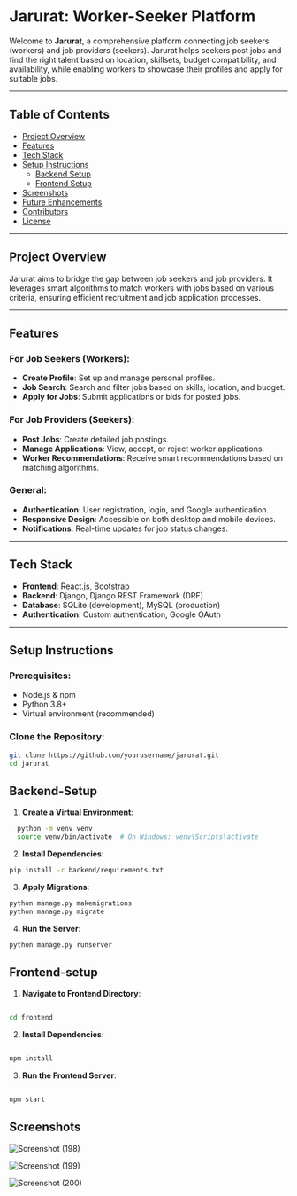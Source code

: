 # Jarurat: Worker-Seeker Platform

Welcome to **Jarurat**, a comprehensive platform connecting job seekers (workers) and job providers (seekers). Jarurat helps seekers post jobs and find the right talent based on location, skillsets, budget compatibility, and availability, while enabling workers to showcase their profiles and apply for suitable jobs.

---

## Table of Contents
- [Project Overview](#project-overview)
- [Features](#features)
- [Tech Stack](#tech-stack)
- [Setup Instructions](#setup-instructions)
  - [Backend Setup](#backend-setup)
  - [Frontend Setup](#frontend-setup)
- [Screenshots](#screenshots)
- [Future Enhancements](#future-enhancements)
- [Contributors](#contributors)
- [License](#license)

---

## Project Overview
Jarurat aims to bridge the gap between job seekers and job providers. It leverages smart algorithms to match workers with jobs based on various criteria, ensuring efficient recruitment and job application processes.

---

## Features

### For Job Seekers (Workers):
- **Create Profile**: Set up and manage personal profiles.
- **Job Search**: Search and filter jobs based on skills, location, and budget.
- **Apply for Jobs**: Submit applications or bids for posted jobs.

### For Job Providers (Seekers):
- **Post Jobs**: Create detailed job postings.
- **Manage Applications**: View, accept, or reject worker applications.
- **Worker Recommendations**: Receive smart recommendations based on matching algorithms.

### General:
- **Authentication**: User registration, login, and Google authentication.
- **Responsive Design**: Accessible on both desktop and mobile devices.
- **Notifications**: Real-time updates for job status changes.

---

## Tech Stack
- **Frontend**: React.js, Bootstrap
- **Backend**: Django, Django REST Framework (DRF)
- **Database**: SQLite (development), MySQL (production)
- **Authentication**: Custom authentication, Google OAuth

---

## Setup Instructions

### Prerequisites:
- Node.js & npm
- Python 3.8+
- Virtual environment (recommended)

### Clone the Repository:
```bash
git clone https://github.com/yourusername/jarurat.git
cd jarurat
```
## Backend-Setup

1. **Create a Virtual Environment**:
 ```bash
   python -m venv venv
   source venv/bin/activate  # On Windows: venv\Scripts\activate
   ```
2. **Install Dependencies**:

```bash
pip install -r backend/requirements.txt
```

3. **Apply Migrations**:

```bash
python manage.py makemigrations
python manage.py migrate
```

4. **Run the Server**:

```bash
python manage.py runserver
```
## Frontend-setup

1. **Navigate to Frontend Directory**:

```bash

cd frontend
```
2. **Install Dependencies**:

```bash

npm install
```
3. **Run the Frontend Server**:

```bash

npm start
```

## Screenshots

![Screenshot (198)](https://github.com/user-attachments/assets/fa4341f8-3a8a-4c4e-81fe-fd96e68413a4)

![Screenshot (199)](https://github.com/user-attachments/assets/9cfdb3de-f9f9-40a3-8153-ff08db6d2d4b)

![Screenshot (200)](https://github.com/user-attachments/assets/a12a756f-c5fd-4d34-9fd4-41ad1845ce0f)

